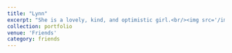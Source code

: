 ```yaml
---
title: "Lynn"
excerpt: "She is a lovely, kind, and optimistic girl.<br/><img src='/images/zn.jpg'>"
collection: portfolio
venue: 'Friends'
category: friends
---
```


